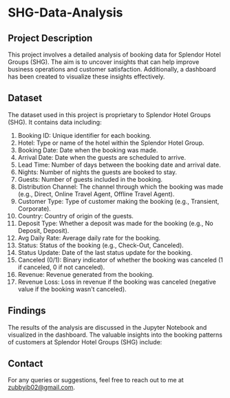 # SHG-Data-Analysis

## Project Description

This project involves a detailed analysis of booking data for Splendor Hotel Groups (SHG). The aim is to uncover insights that can help improve business operations and customer satisfaction. Additionally, a dashboard has been created to visualize these insights effectively.

## Dataset

The dataset used in this project is proprietary to Splendor Hotel Groups (SHG).  It contains data including:  
1.  Booking ID: Unique identifier for each booking.
2.  Hotel: Type or name of the hotel within the Splendor Hotel Group.
3.  Booking Date: Date when the booking was made.
4.  Arrival Date: Date when the guests are scheduled to arrive.
5.  Lead Time: Number of days between the booking date and arrival date.
6.  Nights: Number of nights the guests are booked to stay.
7.  Guests: Number of guests included in the booking.
8.  Distribution Channel: The channel through which the booking was made (e.g., Direct, Online Travel Agent, Offline Travel Agent). 
9.  Customer Type: Type of customer making the booking (e.g., Transient, Corporate).
10. Country: Country of origin of the guests.
11. Deposit Type: Whether a deposit was made for the booking (e.g., No Deposit, Deposit).
12. Avg Daily Rate: Average daily rate for the booking.
13. Status: Status of the booking (e.g., Check-Out, Canceled).
14. Status Update: Date of the last status update for the booking.
15. Canceled (0/1): Binary indicator of whether the booking was canceled (1 if canceled, 0 if not canceled).
16. Revenue: Revenue generated from the booking.
17. Revenue Loss: Loss in revenue if the booking was canceled (negative value if the booking wasn't canceled).

## Findings

The results of the analysis are discussed in the Jupyter Notebook and visualized in the dashboard. The valuable insights into the booking patterns of customers at Splendor Hotel Groups (SHG) include:



## Contact

For any queries or suggestions, feel free to reach out to me at zubbyib02@gmail.com.
